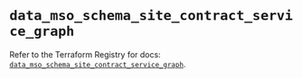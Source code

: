 # `data_mso_schema_site_contract_service_graph`

Refer to the Terraform Registry for docs: [`data_mso_schema_site_contract_service_graph`](https://registry.terraform.io/providers/ciscodevnet/mso/1.5.3/docs/data-sources/schema_site_contract_service_graph).
